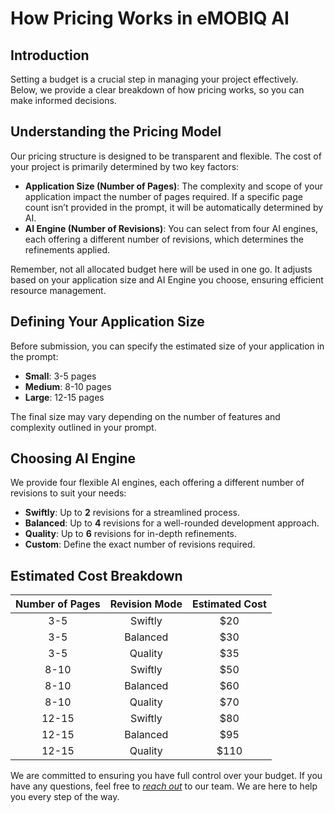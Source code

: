 
# How Pricing Works in eMOBIQ AI

## Introduction

Setting a budget is a crucial step in managing your project effectively. Below, we provide a clear breakdown of how pricing works, so you can make informed decisions.

## Understanding the Pricing Model

Our pricing structure is designed to be transparent and flexible. The cost of your project is primarily determined by two key factors:

- **Application Size (Number of Pages)**: The complexity and scope of your application impact the number of pages required. If a specific page count isn’t provided in the prompt, it will be automatically determined by AI.
- **AI Engine (Number of Revisions)**: You can select from four AI engines, each offering a different number of revisions, which determines the refinements applied.

Remember, not all allocated budget here will be used in one go. It adjusts based on your application size and AI Engine you choose, ensuring efficient resource management.

## Defining Your Application Size

Before submission, you can specify the estimated size of your application in the prompt:

- **Small**: 3-5 pages
- **Medium**: 8-10 pages
- **Large**: 12-15 pages

The final size may vary depending on the number of features and complexity outlined in your prompt.

## Choosing AI Engine

We provide four flexible AI engines, each offering a different number of revisions to suit your needs:

- **Swiftly**: Up to **2** revisions for a streamlined process.
- **Balanced**: Up to **4** revisions for a well-rounded development approach.
- **Quality**: Up to **6** revisions for in-depth refinements.
- **Custom**: Define the exact number of revisions required.

## Estimated Cost Breakdown

| **Number of Pages** | **Revision Mode** | **Estimated Cost** |
|:-------------------:|:-----------------:|:------------------:|
| 3-5 | Swiftly | $20 |
| 3-5 | Balanced | $30 |
| 3-5 | Quality | $35 |
| 8-10 | Swiftly | $50 |
| 8-10 | Balanced | $60 |
| 8-10 | Quality | $70 |
| 12-15 | Swiftly | $80 |
| 12-15 | Balanced | $95 |
| 12-15 | Quality | $110 |

We are committed to ensuring you have full control over your budget. If you have any questions, feel free to [*reach out*](https://orangekloud.com/contact-us/) to our team. We are here to help you every step of the way.